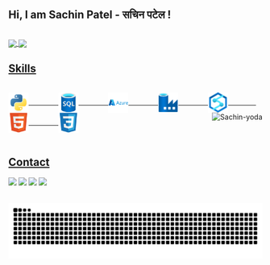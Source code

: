 ## Hi, I am Sachin Patel - सचिन पटेल ! 
</br>

 <div>
  <a href="https://github.com/sachinrkp">
   <img align="center" height="170" src="https://github-readme-stats.vercel.app/api/top-langs/?username=sachinrkp&layout=compact&langs_count=16&theme=dracula"/>
  <img align="center" src="https://github-readme-stats.vercel.app/api?username=sachinrkp&show_icons=true&theme=dracula&include_all_commits=true&count_private=true&hide=issues"/>
</div>
 
 ## Skills
<div style="display: inline_block"><br>
  <img height="40" align="center" alt="Sachin-Python" height="30" width="40" src="https://github.com/devicons/devicon/blob/master/icons/python/python-original.svg">
 &nbsp;&nbsp;&nbsp;&nbsp;&nbsp;&nbsp;&nbsp;&nbsp;&nbsp;&nbsp;&nbsp;&nbsp;&nbsp;
  <img height="40" align="center" alt="Sachin-SQL" height="30" width="40" src="https://github.com/devicons/devicon/blob/master/icons/azuresqldatabase/azuresqldatabase-original.svg">
 &nbsp;&nbsp;&nbsp;&nbsp;&nbsp;&nbsp;&nbsp;&nbsp;&nbsp;&nbsp;&nbsp;&nbsp;&nbsp;
  <img height="40" align="center" alt="Sachin-Azure" height="30" width="40" src="https://github.com/devicons/devicon/blob/master/icons/azure/azure-original-wordmark.svg">
 &nbsp;&nbsp;&nbsp;&nbsp;&nbsp;&nbsp;&nbsp;&nbsp;&nbsp;&nbsp;&nbsp;&nbsp;&nbsp;
  <img height="40" align="center" alt="Sachin-DataFactory" height="30" width="40" src="Data-Factory.svg">
  &nbsp;&nbsp;&nbsp;&nbsp;&nbsp;&nbsp;&nbsp;&nbsp;&nbsp;&nbsp;&nbsp;&nbsp;&nbsp;
  <img height="40" align="center" alt="Sachin-Synapse" height="30" width="40" src="Azure-Synapse-Analytics.svg">
 &nbsp;&nbsp;&nbsp;&nbsp;&nbsp;&nbsp;&nbsp;&nbsp;&nbsp;&nbsp;&nbsp;&nbsp;&nbsp;
  <img height="40" align="center" alt="Sachin-HTML" height="30" width="40" src="https://raw.githubusercontent.com/devicons/devicon/master/icons/html5/html5-original.svg">
 &nbsp;&nbsp;&nbsp;&nbsp;&nbsp;&nbsp;&nbsp;&nbsp;&nbsp;&nbsp;&nbsp;&nbsp;&nbsp;
  <img height="40" align="center" alt="Sachin-CSS" height="30" width="40" src="https://raw.githubusercontent.com/devicons/devicon/master/icons/css3/css3-original.svg">
  <img align="right" height="180em" alt="Sachin-yoda" src="https://media.giphy.com/media/l44Qqz6gO6JiVV3pu/giphy.gif">
</div>
  
</br>

## Contact 
<div> 
  <a href="https://www.linkedin.com/in/sachinrkp" target="_blank"><img src="https://img.shields.io/badge/-LinkedIn-%230077B5?style=for-the-badge&logo=linkedin&logoColor=white" target="_blank"></a> 
  <a href="https://twitter.com/SACHINrkp2" target="_blank"><img src="[https://img.shields.io/badge/-Twitter-%23EA4335?style=for-the-badge&logo=youtube&logoColor=white" target="_blank](https://img.shields.io/twitter/follow/SACHINrkp2)"></a>
  <a href="https://instagram.com/sachinrkp" target="_blank"><img src="https://img.shields.io/badge/-Instagram-%23E4405F?style=for-the-badge&logo=instagram&logoColor=white" target="_blank"></a>
  <a href = "mailto: sachinrkp07@gmail.com"><img src="https://img.shields.io/badge/-Gmail-%23333?style=for-the-badge&logo=gmail&logoColor=white" target="_blank"></a>
 </br>
</br>
 
  ![Snake animation](https://github.com/sachinrkp/sachinrkp/blob/output/github-contribution-grid-snake.svg)
 
</div>

<!--
**sachinrkp/sachinrkp** is a ✨ _special_ ✨ repository because its `README.md` (this file) appears on your GitHub profile.

Here are some ideas to get you started:

- 🔭 I’m currently working on ...
- 🌱 I’m currently learning ...
- 👯 I’m looking to collaborate on ...
- 🤔 I’m looking for help with ...
- 💬 Ask me about ...
- 📫 How to reach me: ...
- 😄 Pronouns: ...
- ⚡ Fun fact: ...
-->
